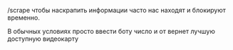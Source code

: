 /scrape чтобы наскрапить информации
часто нас находят и блокируют временно.

В обычных условиях просто ввести боту число и от вернет лучшую доступную видеокарту